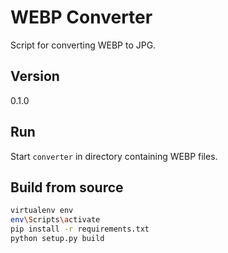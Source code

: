 # WEBP Converter

Script for converting WEBP to JPG.

## Version

0.1.0

## Run

Start `converter` in directory containing WEBP files.

## Build from source

```sh
virtualenv env
env\Scripts\activate
pip install -r requirements.txt
python setup.py build
```
